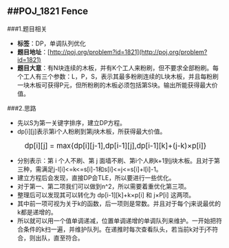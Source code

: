 ##POJ_1821 Fence
---
###1.题目相关
* **标签**：DP，单调队列优化
* **题目地址**：[http://poj.org/problem?id=1821](http://poj.org/problem?id=1821)
* **题目大意**：有N块连续的木板，并有K个工人来粉刷，但不要求全部粉刷。每个工人有三个参数：L，P，S，表示其最多粉刷连续的L块木板，并且每粉刷一块木板可获得P元，但所粉刷的木板必须包括第S块。输出所能获得最大价值。

###2.思路
* 先以S为第一关键字排序，建立DP方程。
* dp[i][j]表示第i个人粉刷到第j块木板，所获得最大价值。

<center><big>dp[i][j] = max{dp[i][j-1],dp[i-1][j],dp[i-1][k]+(j-k)×p[i]}</big></center>

* 分别表示：第 i 个人不刷、第 j 面墙不刷、第i个人刷k+1到j块木板。且对于第三种，需满足j-l[i]<=k<=s[i]-1和s[i]<=j<=s[i]+l[i]-1。<br>
* 建立方程后会发现，直接DP会TLE，所以要进行一些优化。
* 对于第一、第二项我们可以做到n^2，所以需要着重优化第三项。
* 整理后可以发现其可以转化为 dp[i-1][k]+k×p[i] 和 j×P[i] 这两项。
* 其中前一项可视为关于k的函数，后一项则是常数。并且对于每个j来说最优的k都是递增的。
* 所以就可以用一个值单调递减，位置单调递增的单调队列来维护。一开始把符合条件的k扫一遍，并维护队列。在递推时每次查看队头，若当前k对于j不符合，则出队，直至符合。
